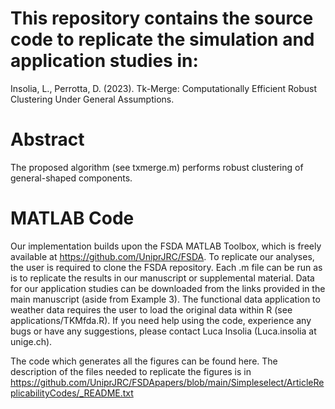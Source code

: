 
# This repository contains the source code to replicate the simulation and application studies in:

Insolia, L., Perrotta, D. (2023). Tk-Merge: Computationally Efficient 
Robust Clustering Under General Assumptions.

# Abstract

The proposed algorithm (see txmerge.m) performs robust clustering of general-shaped components.

# MATLAB Code

Our implementation builds upon the FSDA MATLAB Toolbox, which is freely available at https://github.com/UniprJRC/FSDA. To replicate our analyses, the user is required to clone the FSDA repository.
Each .m file can be run as is to replicate the results in our manuscript or supplemental material. Data for our application studies can be downloaded from the links provided in the main manuscript (aside from Example 3). The functional data application to weather data requires the user to load the original data within R (see applications/TKMfda.R).
If you need help using the code, experience any bugs or have any suggestions, please contact Luca Insolia (Luca.insolia at unige.ch).

The code which generates all the figures can be found here. The description of the files needed to replicate the figures is in https://github.com/UniprJRC/FSDApapers/blob/main/Simpleselect/ArticleReplicabilityCodes/_README.txt
